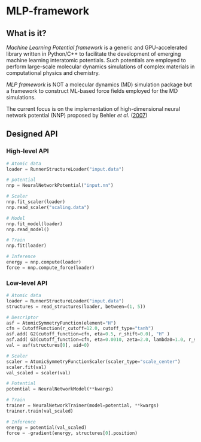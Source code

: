 # MLP-framework

## What is it?
_Machine Learning Potential framework_ is a generic and GPU-accelerated library written in Python/C++ to facilitate the development of emerging machine learning interatomic potentials. Such potentials are employed to perform large-scale molecular dynamics simulations of complex materials in computational physics and chemistry. 
 
<!--  -->
_MLP framework_ is NOT a molecular dynamics (MD) simulation package but a framework to construct ML-based force fields employed for the MD simulations.

<!--  -->
The current focus is on the implementation of high-dimensional neural network potential (NNP) proposed by Behler _et al._ ([2007](https://journals.aps.org/prl/abstract/10.1103/PhysRevLett.98.146401))


## Designed API
### High-level API
```python
# Atomic data
loader = RunnerStructureLoader("input.data")

# potential
nnp = NeuralNetworkPotential("input.nn")

# Scaler
nnp.fit_scaler(loader)
nnp.read_scaler("scaling.data")

# Model
nnp.fit_model(loader)
nnp.read_model()

# Train
nnp.fit(loader)

# Inference
energy = nnp.compute(loader)
force = nnp.compute_force(loader)
```

### Low-level API
```python
# Atomic data
loader = RunnerStructureLoader("input.data")
structures = read_structures(loader, between=(1, 5))

# Descriptor
asf = AtomicSymmetryFunction(element="H")
cfn = CutoffFunction(r_cutoff=12.0, cutoff_type="tanh")
asf.add( G2(cutoff_function=cfn, eta=0.5, r_shift=0.0), "H" )
asf.add( G3(cutoff_function=cfn, eta=0.0010, zeta=2.0, lambda0=1.0, r_shift=12.0), "H", "O" )
val = asf(structures[0], aid=0)

# Scaler
scaler = AtomicSymmetryFunctionScaler(scaler_type="scale_center")
scaler.fit(val)
val_scaled = scaler(val)

# Potential
potential = NeuralNetworkModel(**kwargs)

# Train
trainer = NeuralNetworkTrainer(model=potential, **kwargs)
trainer.train(val_scaled)

# Inference
energy = potential(val_scaled)
force = -gradient(energy, structures[0].position)
```

<!-- 
#### Implementation TODOs
- [ ] define a customized exception class that handles internal error messages and also python exceptions
- [ ] improve CFG design e.g. config file, defaults values, on-the-fly settings.
- [ ] optimize memory allocation of neighbor list atoms and avoiding redundant tensor creation (use torch.resizes)
- [ ] optimize neighbor list update for large number of atoms (not used for training but MD simulations)
- [ ] utilize torch multi-thread or distributed torch
- [ ] optimize code performance regarding python dynamic types (torch script, cython)
- [ ] parallelize descriptor calculations using vectorization or thread pool

#### Optimization approach
- torch.jit.trace
- torch.jit.script
- torch.jit.Future
-->

